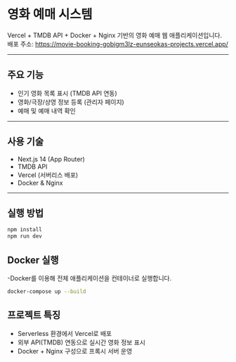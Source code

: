 # 영화 예매 시스템

Vercel + TMDB API + Docker + Nginx 기반의 영화 예매 웹 애플리케이션입니다.  
배포 주소: https://movie-booking-gobigm3lz-eunseokas-projects.vercel.app/

---

## 주요 기능

- 인기 영화 목록 표시 (TMDB API 연동)
- 영화/극장/상영 정보 등록 (관리자 페이지)
- 예매 및 예매 내역 확인

---

## 사용 기술

- Next.js 14 (App Router)
- TMDB API
- Vercel (서버리스 배포)
- Docker & Nginx

---

## 실행 방법

```bash
npm install
npm run dev
```

## Docker 실행

-Docker를 이용해 전체 애플리케이션을 컨테이너로 실행합니다.  

```bash
docker-compose up --build
```

## 프로젝트 특징
- Serverless 환경에서 Vercel로 배포
- 외부 API(TMDB) 연동으로 실시간 영화 정보 표시
- Docker + Nginx 구성으로 프록시 서버 운영
